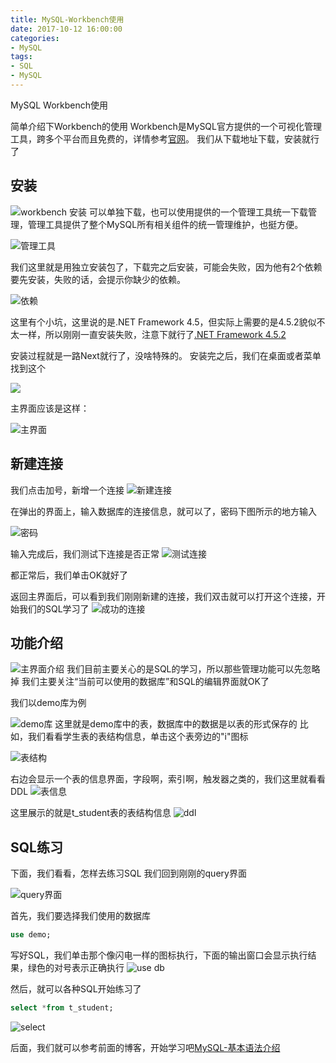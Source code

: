 ```yaml
---
title: MySQL-Workbench使用
date: 2017-10-12 16:00:00
categories:
- MySQL
tags:
- SQL
- MySQL
---
```

MySQL
Workbench使用

简单介绍下Workbench的使用
Workbench是MySQL官方提供的一个可视化管理工具，跨多个平台而且免费的，详情参考[官网](https://www.mysql.com/products/workbench/)。
我们从下载地址下载，安装就行了

## 安装
![workbench 安装](http://upload-images.jianshu.io/upload_images/76024-7b7ea58cc50de3b0.png?imageMogr2/auto-orient/strip%7CimageView2/2/w/1240)
可以单独下载，也可以使用提供的一个管理工具统一下载管理，管理工具提供了整个MySQL所有相关组件的统一管理维护，也挺方便。

![管理工具](http://upload-images.jianshu.io/upload_images/76024-f1ad915acdeb4815.png?imageMogr2/auto-orient/strip%7CimageView2/2/w/1240)

<!-- more -->

我们这里就是用独立安装包了，下载完之后安装，可能会失败，因为他有2个依赖要先安装，失败的话，会提示你缺少的依赖。

![依赖](http://upload-images.jianshu.io/upload_images/76024-e72ac9b47dc55954.png?imageMogr2/auto-orient/strip%7CimageView2/2/w/1240)

这里有个小坑，这里说的是.NET Framework 4.5，但实际上需要的是4.5.2貌似不太一样，所以刚刚一直安装失败，注意下就行了[.NET Framework 4.5.2](https://www.microsoft.com/en-us/download/details.aspx?id=42642)

安装过程就是一路Next就行了，没啥特殊的。
安装完之后，我们在桌面或者菜单找到这个

![](http://upload-images.jianshu.io/upload_images/76024-df302f1ca148ad08.png?imageMogr2/auto-orient/strip%7CimageView2/2/w/1240)

主界面应该是这样：

![主界面](http://upload-images.jianshu.io/upload_images/76024-464160f15ea2fc02.png?imageMogr2/auto-orient/strip%7CimageView2/2/w/1240)

## 新建连接
我们点击加号，新增一个连接
![新建连接](http://upload-images.jianshu.io/upload_images/76024-b965fbf385983a07.png?imageMogr2/auto-orient/strip%7CimageView2/2/w/1240)

在弹出的界面上，输入数据库的连接信息，就可以了，密码下图所示的地方输入

![密码](http://upload-images.jianshu.io/upload_images/76024-084e3359386f57c2.png?imageMogr2/auto-orient/strip%7CimageView2/2/w/1240)

输入完成后，我们测试下连接是否正常
![测试连接](http://upload-images.jianshu.io/upload_images/76024-e52ac70f136395ff.png?imageMogr2/auto-orient/strip%7CimageView2/2/w/1240)

都正常后，我们单击OK就好了

返回主界面后，可以看到我们刚刚新建的连接，我们双击就可以打开这个连接，开始我们的SQL学习了
![成功的连接](http://upload-images.jianshu.io/upload_images/76024-b9e4445db4c84577.png?imageMogr2/auto-orient/strip%7CimageView2/2/w/1240)

## 功能介绍
![主界面介绍](http://upload-images.jianshu.io/upload_images/76024-95ed8b3f264f8166.png?imageMogr2/auto-orient/strip%7CimageView2/2/w/1240)
我们目前主要关心的是SQL的学习，所以那些管理功能可以先忽略掉
我们主要关注“当前可以使用的数据库”和SQL的编辑界面就OK了

我们以demo库为例

![demo库](http://upload-images.jianshu.io/upload_images/76024-ed56a50a473520b3.png?imageMogr2/auto-orient/strip%7CimageView2/2/w/1240)
这里就是demo库中的表，数据库中的数据是以表的形式保存的
比如，我们看看学生表的表结构信息，单击这个表旁边的"i"图标

![表结构](http://upload-images.jianshu.io/upload_images/76024-4f73aaf40415718f.png?imageMogr2/auto-orient/strip%7CimageView2/2/w/1240)

右边会显示一个表的信息界面，字段啊，索引啊，触发器之类的，我们这里就看看DDL
![表信息](http://upload-images.jianshu.io/upload_images/76024-74048925f5ad4b09.png?imageMogr2/auto-orient/strip%7CimageView2/2/w/1240)

这里展示的就是t_student表的表结构信息
![ddl](http://upload-images.jianshu.io/upload_images/76024-a669737616fa7148.png?imageMogr2/auto-orient/strip%7CimageView2/2/w/1240)

## SQL练习
下面，我们看看，怎样去练习SQL
我们回到刚刚的query界面

![query界面](http://upload-images.jianshu.io/upload_images/76024-78f35b844bccc1ea.png?imageMogr2/auto-orient/strip%7CimageView2/2/w/1240)

首先，我们要选择我们使用的数据库
``` sql
use demo;
```

写好SQL，我们单击那个像闪电一样的图标执行，下面的输出窗口会显示执行结果，绿色的对号表示正确执行
![use db](http://upload-images.jianshu.io/upload_images/76024-8e7af97235422c15.png?imageMogr2/auto-orient/strip%7CimageView2/2/w/1240)

然后，就可以各种SQL开始练习了
``` sql
select *from t_student;
```

![select](http://upload-images.jianshu.io/upload_images/76024-e17c39c9930c96af.png?imageMogr2/auto-orient/strip%7CimageView2/2/w/1240)

后面，我们就可以参考前面的博客，开始学习吧[MySQL-基本语法介绍](https://yuguiyang.github.io/2017/09/09/mysql-handbook-01/)







